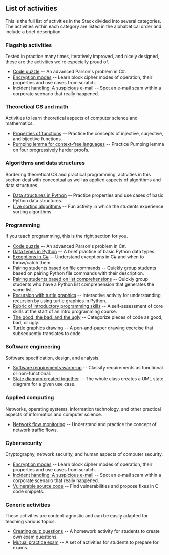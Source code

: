 ## List of activities

This is the full list of activities in the Stack divided into several categories. The activities within each category are listed in the alphabetical order and include a brief description.

### Flagship activities

Tested in practice many times, iteratively improved, and nicely designed, these are the activities we're especially proud of.

* [Code puzzle](activities/code-puzzle) -- An advanced Parson's problem in C\#.
* [Encryption modes](activities/encryption-modes) -- Learn block cipher modes of operation, their properties and use cases from scratch.
* [Incident handling: A suspicious e-mail](activities/incident-handling-suspicious-email) -- Spot an e-mail scam within a corporate scenario that really happened.

### Theoretical CS and math

Activities to learn theoretical aspects of computer science and mathematics.

* [Properties of functions](activities/properties-functions) -- Practice the concepts of injective, surjective, and bijective functions.
* [Pumping lemma for context-free languages](activities/pumping-lemma-cfl) -- Practice Pumping lemma on four progressively harder proofs.

### Algorithms and data structures

Bordering theoretical CS and practical programming, activities in this section deal with conceptual as well as applied aspects of algorithms and data structures.

* [Data structures in Python](activities/data-structures-python) -- Practice properties and use cases of basic Python data structures.
* [Live sorting algorithms](activities/sorting-algorithms) -- Fun activity in which the students experience sorting algorithms.

### Programming

If you teach programming, this is the right section for you.

* [Code puzzle](activities/code-puzzle) -- An advanced Parson's problem in C\#.
* [Data types in Python](activities/data-types-python) -- A brief practice of basic Python data types.
* [Exceptions in C#](activities/exceptions-csharp) -- Understand exceptions in C\# and when to throw/catch them.
* [Pairing students based on file commands](activities/pairing-file-commands-python) -- Quickly group students based on pairing Python file commands with their description.
* [Pairing students based on list comprehensions](activities/pairing-list-comprehensions-python) -- Quickly group students who have a Python list comprehension that generates the same list.
* [Recursion with turtle graphics](activities/recursion-turtle-graphics) -- Interactive activity for understanding recursion by using turtle graphics in Python.
* [Rubric of introductory programming skills](activities/rubric-introductory-programming-skills) -- A self-assessment of core skills at the start of an intro programming course.
* [The good, the bad, and the ugly](activities/good-bad-ugly) -- Categorize pieces of code as good, bad, or ugly.
* [Turtle graphics drawing](activities/turtle-graphics-drawing) -- A pen-and-paper drawing exercise that subsequently translates to code.

### Software engineering

Software specification, design, and analysis.

* [Software requirements warm-up](activities/software-requirements-warm-up) -- Classify requirements as functional or non-functional.
* [State diagram created together](activities/state-diagram-created-together) -- The whole class creates a UML state diagram for a given use case.

### Applied computing

Networks, operating systems, information technology, and other practical aspects of informatics and computer science.

* [Network flow monitoring](activities/network-flow-monitoring) -- Understand and practice the concept of network traffic flows.

### Cybersecurity

Cryptography, network security, and human aspects of computer security.

* [Encryption modes](activities/encryption-modes) -- Learn block cipher modes of operation, their properties and use cases from scratch.
* [Incident handling: A suspicious e-mail](activities/incident-handling-suspicious-email) -- Spot an e-mail scam within a corporate scenario that really happened.
* [Vulnerable source code](activities/vulnerable-source-code) -- Find vulnerabilities and propose fixes in C code snippets.

### Generic activities

These activities are content-agnostic and can be easily adapted for teaching various topics.

* [Creating quiz questions](activities/creating-quiz-questions) -- A homework activity for students to create own exam questions.
* [Mutual practice exam](activities/mutual-practice-exam) -- A set of activities for students to prepare for exams.
